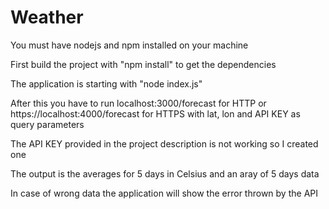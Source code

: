 # Weather
You must have nodejs and npm installed on your machine

First build the project with "npm install" to get the dependencies

The application is starting with "node index.js"

After this you have to run localhost:3000/forecast for HTTP or https://localhost:4000/forecast for HTTPS with lat, lon and API KEY as query parameters

The API KEY provided in the project description is not working so I created one

The output is the averages for 5 days in Celsius and an aray of 5 days data

In case of wrong data the application will show the error thrown by the API
